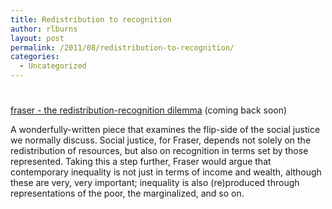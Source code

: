 ```yaml
---
title: Redistribution to recognition
author: rlburns
layout: post
permalink: /2011/08/redistribution-to-recognition/
categories:
  - Uncategorized
---
```

# 

[fraser - the redistribution-recognition dilemma][1] (coming back soon)

 [1]: http://burnsr77.github.io
 
A wonderfully-written piece that examines the flip-side of the social justice we normally discuss. Social justice, for Fraser, depends not solely on the redistribution of resources, but also on recognition in terms set by those represented. Taking this a step further, Fraser would argue that contemporary inequality is not just in terms of income and wealth, although these are very, very important; inequality is also (re)produced through representations of the poor, the marginalized, and so on.